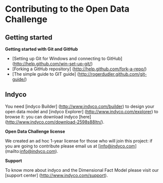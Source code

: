 # Contributing to the Open Data Challenge

## Getting started

**Getting started with Git and GitHub**

* [Setting up Git for Windows and connecting to GitHub] (http://help.github.com/win-set-up-git/)
* [Forking a GitHub repository] (http://help.github.com/fork-a-repo/)
* [The simple guide to GIT guide] (http://rogerdudler.github.com/git-guide/)

## Indyco

You need [indyco Builder] (http://www.indyco.com/builder) to design your open data model and [indyco Explorer] (http://www.indyco.com/explorer) to browse it: you can download indyco [here] (http://www.indyco.com/download-2598s88ltn/).

**Open Data Challenge license**

We created an ad hoc 1-year license for those who will join this project: if you are going to contribute please email us at [info@indyco.com] (mailto:info@indyco.com).

**Support**

To know more about indyco and the Dimensional Fact Model please visit our [support center] (http://www.indyco.com/support).
